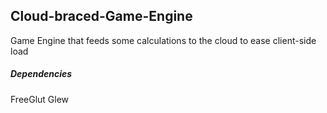 ## Cloud-braced-Game-Engine
Game Engine that feeds some calculations to the cloud to ease client-side load

##### Dependencies

FreeGlut
Glew
